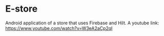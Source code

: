 # E-store
 Android application of a store that uses Firebase and Hilt.
A youtube link: https://www.youtube.com/watch?v=W3eA2aCp2qI
